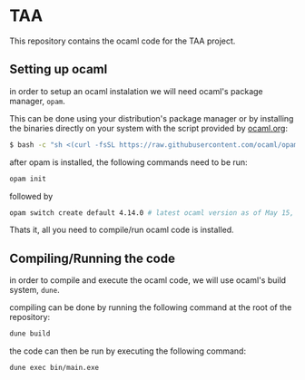 # TAA

This repository contains the ocaml code for the TAA project.

## Setting up ocaml

in order to setup an ocaml instalation we will need ocaml's package manager, `opam`.

This can be done using your distribution's package manager or by installing the binaries directly on your system with the script provided by [ocaml.org](https://opam.ocaml.org/doc/Install.html):

```bash
$ bash -c "sh <(curl -fsSL https://raw.githubusercontent.com/ocaml/opam/master/shell/install.sh)"
```

after opam is installed, the following commands need to be run:

```bash
opam init
```

followed by

```bash
opam switch create default 4.14.0 # latest ocaml version as of May 15, 2022
```

Thats it, all you need to compile/run ocaml code is installed.

## Compiling/Running the code

in order to compile and execute the ocaml code, we will use ocaml's build system, `dune`.

compiling can be done by running the following command at the root of the repository:

```bash
dune build
```

the code can then be run by executing the following command:

```bash
dune exec bin/main.exe
```
